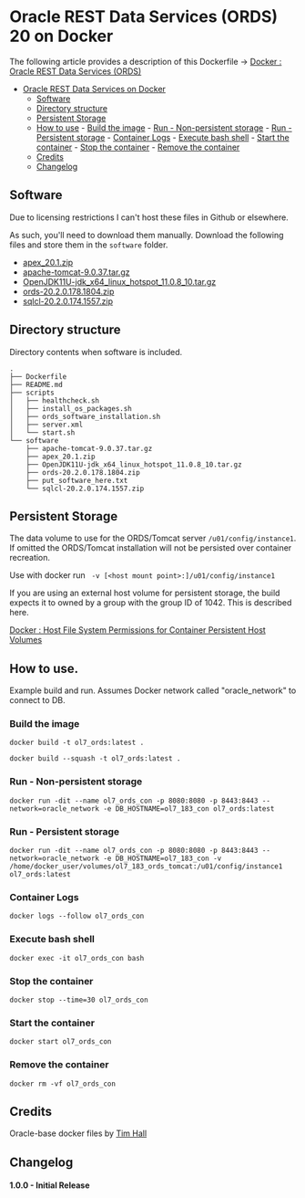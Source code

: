 # Oracle REST Data Services (ORDS) 20 on Docker

The following article provides a description of this Dockerfile -> [Docker : Oracle REST Data Services (ORDS)](https://reybis.com/posts/oracle-rest-data-services-ords-docker)

- [Oracle REST Data Services on Docker](#oracle-rest-data-services-(ORDS)-20-on-docker)
	- [Software](#software)
	- [Directory structure](#directory-structure)
	- [Persistent Storage](#persistent-storage)
	- [How to use](#how-to-use)
			- [Build the image](#build-the-image)
			- [Run - Non-persistent storage](#run-non-persistent-storage)
			- [Run - Persistent storage](#run-persistent-storage)
			- [Container Logs](#container-logs)
			- [Execute bash shell](#execute-bash-shells)
			- [Start the container](#start-the-container)
			- [Stop the container](#stop-the-container)
			- [Remove the container](#remove-the-container)
	- [Credits](#credits)
  - [Changelog](#changelog)

## Software 
Due to licensing restrictions I can't host these files in Github or elsewhere. 

As such, you'll need to download them manually. Download the following files and store them in the `software` folder.
- [apex_20.1.zip](http://www.oracle.com/technetwork/developer-tools/apex/downloads/index.html)
- [apache-tomcat-9.0.37.tar.gz](https://tomcat.apache.org/download-90.cgi)
- [OpenJDK11U-jdk_x64_linux_hotspot_11.0.8_10.tar.gz](https://adoptopenjdk.net/releases.html?variant=openjdk11&jvmVariant=hotspot)
- [ords-20.2.0.178.1804.zip](http://www.oracle.com/technetwork/developer-tools/rest-data-services/downloads/index.html)
- [sqlcl-20.2.0.174.1557.zip](http://www.oracle.com/technetwork/developer-tools/sqlcl/downloads/index.html)

## Directory structure
Directory contents when software is included.

```
.
├── Dockerfile
├── README.md
├── scripts
│   ├── healthcheck.sh
│   ├── install_os_packages.sh
│   ├── ords_software_installation.sh
│   ├── server.xml
│   └── start.sh
└── software
    ├── apache-tomcat-9.0.37.tar.gz
    ├── apex_20.1.zip
    ├── OpenJDK11U-jdk_x64_linux_hotspot_11.0.8_10.tar.gz
    ├── ords-20.2.0.178.1804.zip
    ├── put_software_here.txt
    └── sqlcl-20.2.0.174.1557.zip
```

## Persistent Storage
The data volume to use for the ORDS/Tomcat server `/u01/config/instance1`. If omitted the ORDS/Tomcat installation will not be persisted over container recreation.

Use with docker run ` -v [<host mount point>:]/u01/config/instance1`

If you are using an external host volume for persistent storage, the build expects it to owned by a group with the group ID of 1042. This is described here.

[Docker : Host File System Permissions for Container Persistent Host Volumes](https://oracle-base.com/articles/linux/docker-host-file-system-permissions-for-container-persistent-host-volumes)

## How to use.
Example build and run. Assumes Docker network called "oracle_network" to connect to DB.

### Build the image

```
docker build -t ol7_ords:latest .
```

```
docker build --squash -t ol7_ords:latest .
```

### Run - Non-persistent storage
```
docker run -dit --name ol7_ords_con -p 8080:8080 -p 8443:8443 --network=oracle_network -e DB_HOSTNAME=ol7_183_con ol7_ords:latest
```

### Run - Persistent storage
```
docker run -dit --name ol7_ords_con -p 8080:8080 -p 8443:8443 --network=oracle_network -e DB_HOSTNAME=ol7_183_con -v /home/docker_user/volumes/ol7_183_ords_tomcat:/u01/config/instance1 ol7_ords:latest
```

### Container Logs
```
docker logs --follow ol7_ords_con
```

### Execute bash shell
```
docker exec -it ol7_ords_con bash
```

### Stop the container
```
docker stop --time=30 ol7_ords_con
```

### Start the container
```
docker start ol7_ords_con
```

### Remove the container
```
docker rm -vf ol7_ords_con
```

## Credits
Oracle-base docker files by [Tim Hall](https://github.com/oraclebase/dockerfiles)

## Changelog

#### 1.0.0 - Initial Release
